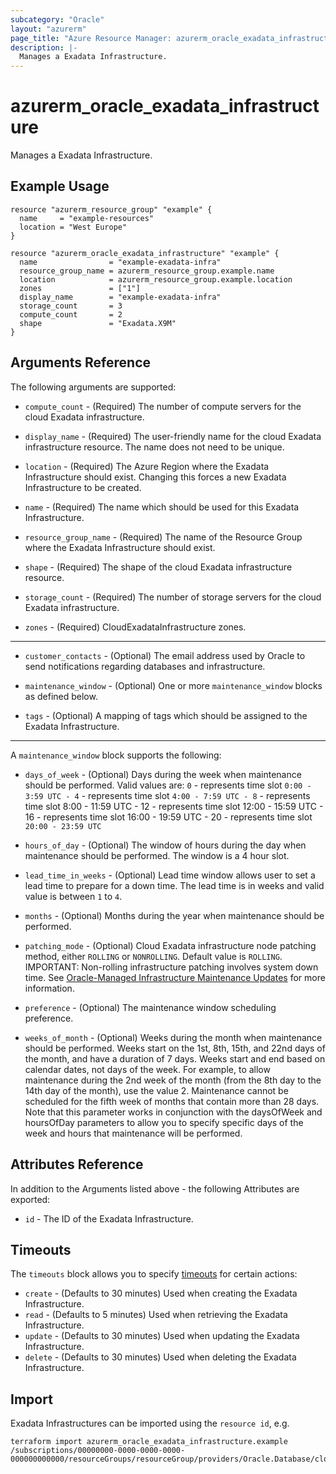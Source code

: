 ```yaml
---
subcategory: "Oracle"
layout: "azurerm"
page_title: "Azure Resource Manager: azurerm_oracle_exadata_infrastructure"
description: |-
  Manages a Exadata Infrastructure.
---
```


# azurerm_oracle_exadata_infrastructure

Manages a Exadata Infrastructure.

## Example Usage

```hcl
resource "azurerm_resource_group" "example" {
  name     = "example-resources"
  location = "West Europe"
}

resource "azurerm_oracle_exadata_infrastructure" "example" {
  name                = "example-exadata-infra"
  resource_group_name = azurerm_resource_group.example.name
  location            = azurerm_resource_group.example.location
  zones               = ["1"]
  display_name        = "example-exadata-infra"
  storage_count       = 3
  compute_count       = 2
  shape               = "Exadata.X9M"
}
```

## Arguments Reference

The following arguments are supported:

* `compute_count` - (Required) The number of compute servers for the cloud Exadata infrastructure.

* `display_name` - (Required) The user-friendly name for the cloud Exadata infrastructure resource. The name does not need to be unique.

* `location` - (Required) The Azure Region where the Exadata Infrastructure should exist. Changing this forces a new Exadata Infrastructure to be created.

* `name` - (Required) The name which should be used for this Exadata Infrastructure.

* `resource_group_name` - (Required) The name of the Resource Group where the Exadata Infrastructure should exist.

* `shape` - (Required) The shape of the cloud Exadata infrastructure resource.

* `storage_count` - (Required) The number of storage servers for the cloud Exadata infrastructure.

* `zones` - (Required) CloudExadataInfrastructure zones.

---

* `customer_contacts` - (Optional) The email address used by Oracle to send notifications regarding databases and infrastructure.

* `maintenance_window` - (Optional) One or more `maintenance_window` blocks as defined below.

* `tags` - (Optional) A mapping of tags which should be assigned to the Exadata Infrastructure.

---

A `maintenance_window` block supports the following:

* `days_of_week` - (Optional) Days during the week when maintenance should be performed. Valid values are: `0` - represents time slot `0:00 - 3:59 UTC - 4` - represents time slot `4:00 - 7:59 UTC - 8` - represents time slot 8:00 - 11:59 UTC - 12 - represents time slot 12:00 - 15:59 UTC - 16 - represents time slot 16:00 - 19:59 UTC - 20 - represents time slot `20:00 - 23:59 UTC`

* `hours_of_day` - (Optional) The window of hours during the day when maintenance should be performed. The window is a 4 hour slot.

* `lead_time_in_weeks` - (Optional) Lead time window allows user to set a lead time to prepare for a down time. The lead time is in weeks and valid value is between `1` to `4`.

* `months` - (Optional) Months during the year when maintenance should be performed.

* `patching_mode` - (Optional) Cloud Exadata infrastructure node patching method, either `ROLLING` or `NONROLLING`. Default value is `ROLLING`. IMPORTANT: Non-rolling infrastructure patching involves system down time. See [Oracle-Managed Infrastructure Maintenance Updates](https://docs.cloud.oracle.com/iaas/Content/Database/Concepts/examaintenance.htm#Oracle) for more information.

* `preference` - (Optional) The maintenance window scheduling preference.

* `weeks_of_month` - (Optional) Weeks during the month when maintenance should be performed. Weeks start on the 1st, 8th, 15th, and 22nd days of the month, and have a duration of 7 days. Weeks start and end based on calendar dates, not days of the week. For example, to allow maintenance during the 2nd week of the month (from the 8th day to the 14th day of the month), use the value 2. Maintenance cannot be scheduled for the fifth week of months that contain more than 28 days. Note that this parameter works in conjunction with the daysOfWeek and hoursOfDay parameters to allow you to specify specific days of the week and hours that maintenance will be performed.

## Attributes Reference

In addition to the Arguments listed above - the following Attributes are exported: 

* `id` - The ID of the Exadata Infrastructure.

## Timeouts

The `timeouts` block allows you to specify [timeouts](https://www.terraform.io/language/resources/syntax#operation-timeouts) for certain actions:

* `create` - (Defaults to 30 minutes) Used when creating the Exadata Infrastructure.
* `read` - (Defaults to 5 minutes) Used when retrieving the Exadata Infrastructure.
* `update` - (Defaults to 30 minutes) Used when updating the Exadata Infrastructure.
* `delete` - (Defaults to 30 minutes) Used when deleting the Exadata Infrastructure.

## Import

Exadata Infrastructures can be imported using the `resource id`, e.g.

```shell
terraform import azurerm_oracle_exadata_infrastructure.example /subscriptions/00000000-0000-0000-0000-000000000000/resourceGroups/resourceGroup/providers/Oracle.Database/cloudExadataInfrastructures/cloudExadataInfrastructures1
```
